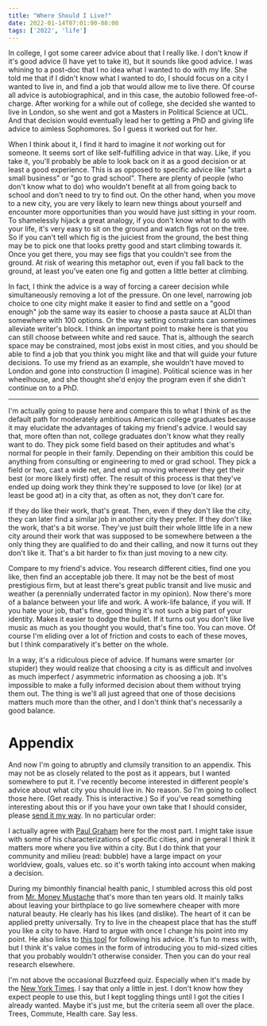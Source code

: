 ```yaml
---
title: "Where Should I Live?"
date: 2022-01-14T07:01:00-08:00
tags: ['2022', 'life']
---
```


In college, I got some career advice about that I really like.
I don't know if it's good advice (I have yet to take it), but it sounds like good advice.
I was whining to a post-doc that I no idea what I wanted to do with my life.
She told me that if I didn't know what I wanted to do, I should focus on a city I wanted to live in, and find a job that would allow me to live there.
Of course all advice is autobiographical, and in this case, the autobio followed free-of-charge.
After working for a while out of college, she decided she wanted to live in London, so she went and got a Masters in Political Science at UCL.
And that decision would eventually lead her to getting a PhD and giving life advice to aimless Sophomores.
So I guess it worked out for her.

When I think about it, I find it hard to imagine it *not* working out for someone.
It seems sort of like self-fulfilling advice in that way.
Like, if you take it, you'll probably be able to look back on it as a good decision or at least a good experience.
This is as opposed to specific advice like "start a small business" or "go to grad school".
There are plenty of people (who don't know what to do) who wouldn't benefit at all from going back to school and don't need to try to find out.
On the other hand, when you move to a new city, you are very likely to learn new things about yourself and encounter more opportunities than you would have just sitting in your room.
To shamelessly hijack a great analogy, if you don't know what to do with your life, it's very easy to sit on the ground and watch figs rot on the tree.
So if you can't tell which fig is the juiciest from the ground, the best thing may be to pick one that looks pretty good and start climbing towards it.
Once you get there, you may see figs that you couldn't see from the ground.
At risk of wearing this metaphor out, even if you fall back to the ground, at least you've eaten one fig and gotten a little better at climbing.

In fact, I think the advice is a way of forcing a career decision while simultaneously removing a lot of the pressure.
On one level, narrowing job choice to one city might make it easier to find and settle on a "good enough" job the same way its easier to choose a pasta sauce at ALDI than somewhere with 100 options.
Or the way setting constraints can sometimes alleviate writer's block.
I think an important point to make here is that you can still choose between white and red sauce.
That is, although the search space may be constrained, most jobs exist in most cities, and you should be able to find a job that you think you might like and that will guide your future decisions.
To use my friend as an example, she wouldn't have moved to London and gone into construction (I imagine).
Political science was in her wheelhouse, and she thought she'd enjoy the program even if she didn't continue on to a PhD.

---

I'm actually going to pause here and compare this to what I think of as the default path for moderately ambitious American college graduates because it may elucidate the advantages of taking my friend's advice.
I would say that, more often than not, college graduates don't know what they really want to do.
They pick some field based on their aptitudes and what's normal for people in their family.
Depending on their ambition this could be anything from consulting or engineering to med or grad school.
They pick a field or two, cast a wide net, and end up moving wherever they get their best (or more likely first) offer.
The result of this process is that they've ended up doing work they think they're supposed to love (or like) (or at least be good at) in a city that, as often as not, they don't care for.

If they do like their work, that's great.
Then, even if they don't like the city, they can later find a similar job in another city they prefer.
If they don't like the work, that's a bit worse.
They've just built their whole little life in a new city around their work that was supposed to be somewhere between a the only thing they are qualified to do and their calling, and now it turns out they don't like it.
That's a bit harder to fix than just moving to a new city.

Compare to my friend's advice.
You research different cities, find one you like, then find an acceptable job there.
It may not be the best of most prestigious firm, but at least there's great public transit and live music and weather (a perennially underrated factor in my opinion).
Now there's more of a balance between your life and work.
A work-life balance, if you will.
If you hate your job, that's fine, good thing it's not such a big part of your identity.
Makes it easier to dodge the bullet.
If it turns out you don't like live music as much as you thought you would, that's fine too.
You can move.
Of course I'm eliding over a lot of friction and costs to each of these moves, but I think comparatively it's better on the whole.

In a way, it's a ridiculous piece of advice.
If humans were smarter (or stupider) they would realize that choosing a city is as difficult and involves as much imperfect / asymmetric information as choosing a job.
It's impossible to make a fully informed decision about them without trying them out.
The thing is we'll all just agreed that one of those decisions matters much more than the other, and I don't think that's necessarily a good balance.

# Appendix

And now I'm going to abruptly and clumsily transition to an appendix.
This may not be as closely related to the post as it appears, but I wanted somewhere to put it.
I've recently become interested in different people's advice about what city you should live in.
No reason.
So I'm going to collect those here.
(Get ready. This is interactive.)
So if you've read something interesting about this or if you have your own take that I should consider, please [send it my way](mailto:joachimkennedy@gmail.com).
In no particular order:

I actually agree with [Paul Graham](http://www.paulgraham.com/cities.html) here for the most part.
I might take issue with some of his characterizations of specific cities, and in general I think it matters more where you live within a city.
But I do think that your community and milieu (read: bubble) have a large impact on your worldview, goals, values etc. so it's worth taking into account when making a decision.

During my bimonthly financial health panic, I stumbled across this old post from [Mr. Money Mustache](https://www.mrmoneymustache.com/2011/09/28/get-rich-with-moving-to-a-better-place/) that's more than ten years old.
It mainly talks about leaving your birthplace to go live somewhere cheaper with more natural beauty.
He clearly has his likes (and dislike). The heart of it can be applied pretty universally.
Try to live in the cheapest place that has the stuff you like a city to have.
Hard to argue with once I change his point into my point.
He also links to [this tool](https://www.theearthawaits.com/) for following his advice.
It's fun to mess with, but I think it's value comes in the form of introducing you to mid-sized cities that you probably wouldn't otherwise consider.
Then you can do your real research elsewhere.

I'm not above the occasional Buzzfeed quiz. Especially when it's made by the [New York Times](https://www.nytimes.com/interactive/2021/11/23/opinion/sunday/best-places-live-usa-quiz.html).
I say that only a little in jest.
I don't know how they expect people to use this, but I kept toggling things until I got the cities I already wanted.
Maybe it's just me, but the criteria seem all over the place.
Trees, Commute, Health care.
Say less.
